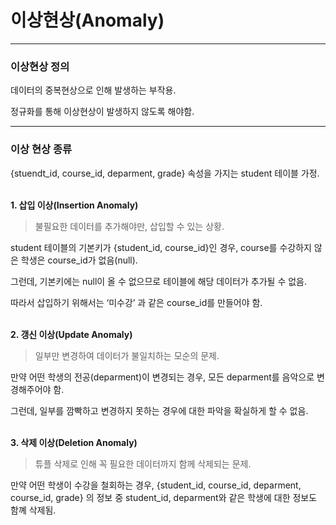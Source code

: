 # 이상현상(Anomaly)

---

### 이상현상 정의

데이터의 중복현상으로 인해 발생하는 부작용.

정규화를 통해 이상현상이 발생하지 않도록 해야함.

---

### 이상 현상 종류

{stuendt_id, course_id, deparment, grade} 속성을 가지는 student 테이블 가정.
</br></br>

**1. 삽입 이상(Insertion Anomaly)**

> 불필요한 데이터를 추가해야만, 삽입할 수 있는 상황.
>

student 테이블의 기본키가 {student_id, course_id}인 경우, course를 수강하지 않은 학생은 course_id가 없음(null).

그런데, 기본키에는 null이 올 수 없으므로 테이블에 해당 데이터가 추가될 수 없음.

따라서 삽입하기 위해서는 ‘미수강’ 과 같은 course_id를 만들어야 함.
</br></br>

**2. 갱신 이상(Update Anomaly)**

> 일부만 변경하여 데이터가 불일치하는 모순의 문제.
>

만약 어떤 학생의 전공(deparment)이 변경되는 경우, 모든 deparment를 음악으로 변경해주어야 함.

그런데, 일부를 깜빡하고 변경하지 못하는 경우에 대한 파악을 확실하게 할 수 없음.
</br></br>

**3. 삭제 이상(Deletion Anomaly)**

> 튜플 삭제로 인해 꼭 필요한 데이터까지 함께 삭제되는 문제.
>

만약 어떤 학생이 수강을 철회하는 경우, {student_id, course_id, deparment, course_id, grade} 의 정보 중 student_id, deparment와 같은 학생에 대한 정보도 함꼐 삭제됨.
